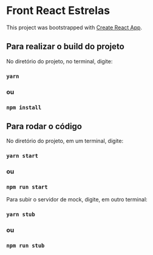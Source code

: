 # Front React Estrelas

This project was bootstrapped with [Create React App](https://github.com/facebook/create-react-app).

## Para realizar o build do projeto
No diretório do projeto, no terminal, digite:
### `yarn`
### ou
### `npm install`

## Para rodar o código

No diretório do projeto, em um terminal, digite:
### `yarn start`
### ou
### `npm run start`

Para subir o servidor de mock, digite, em outro terminal:
### `yarn stub`
### ou
### `npm run stub`
